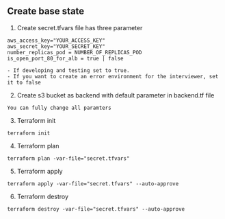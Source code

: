 ## Create base state 

1. Create secret.tfvars file has three parameter 
```
aws_access_key="YOUR_ACCESS_KEY"
aws_secret_key="YOUR_SECRET_KEY"
number_replicas_pod = NUMBER_OF_REPLICAS_POD
is_open_port_80_for_alb = true | false 

- If developing and testing set to true.
- If you want to create an error environment for the interviewer, set it to false
```

2. Create s3 bucket as backend with default parameter in backend.tf file
```
You can fully change all paramters 
```
3. Terraform init 
```
terraform init 
```

4. Terraform plan
```
terraform plan -var-file="secret.tfvars"
```

5. Terraform apply 
```
terraform apply -var-file="secret.tfvars" --auto-approve
```

6. Terraform destroy 
```
terraform destroy -var-file="secret.tfvars" --auto-approve
```